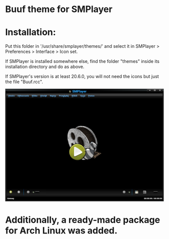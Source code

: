 # Buuf theme for SMPlayer

Installation:
=============

Put this folder in '/usr/share/smplayer/themes/' and select it in SMPlayer > Preferences > Interface > Icon set.

If SMPlayer is installed somewhere else, find the folder "themes" inside its installation directory and do as above.

If SMPlayer's version is at least 20.6.0, you will not need the icons but just the file "Buuf.rcc".

![ScreenShot](Screenshot.png "Buuf-smplayer")

# Additionally, a ready-made package for Arch Linux was added.
